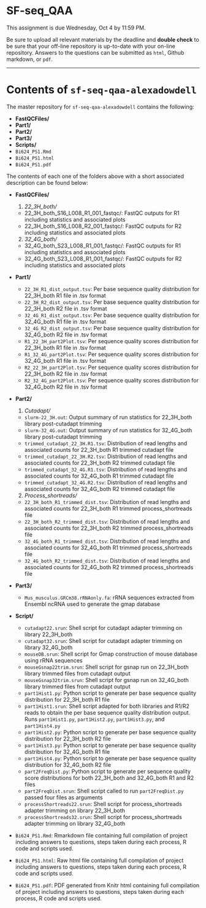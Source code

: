 # SF-seq_QAA

This assignment is due Wednesday, Oct 4 by 11:59 PM.

Be sure to upload all relevant materials by the deadline and **double check** to be sure that your off-line repository is up-to-date with your on-line repository. Answers to the questions can be submitted as ```html```, Github markdown, or ```pdf```.

------------------------------------------------------------------------------------------------------------------------------
# Contents of `sf-seq-qaa-alexadowdell`

The master repository for `sf-seq-qaa-alexadowdell` contains the following:
- **FastQCFiles/**
- **Part1/**
- **Part2/**
- **Part3/**	
- **Scripts/**
- `Bi624_PS1.Rmd`
- `Bi624_PS1.html`
- `Bi624_PS1.pdf`	

The contents of each one of the folders above with a short associated description can be found below:

- **FastQCFiles/**
  1. *22_3H_both/*
    - 22_3H_both_S16_L008_R1_001_fastqc/: FastQC outputs for R1 including statistics and associated plots
    - 22_3H_both_S16_L008_R2_001_fastqc/: FastQC outputs for R2 including statistics and associated plots
  2. *32_4G_both/*
    - 32_4G_both_S23_L008_R1_001_fastqc/: FastQC outputs for R1 including statistics and associated plots
    - 32_4G_both_S23_L008_R1_001_fastqc/: FastQC outputs for R2 including statistics and associated plots

- **Part1/**
  - `22_3H_R1_dist_output.tsv`: Per base sequence quality distribution for 22_3H_both R1 file in .tsv format
  - `22_3H_R2_dist_output.tsv`: Per base sequence quality distribution for 22_3H_both R2 file in .tsv format
  - `32_4G_R1_dist_output.tsv`: Per base sequence quality distribution for 32_4G_both R1 file in .tsv format
  - `32_4G_R2_dist_output.tsv`: Per base sequence quality distribution for 32_4G_both R2 file in .tsv format
  - `R1_22_3H_part2Plot.tsv`: Per sequence quality scores distribution for 22_3H_both R1 file in .tsv format
  - `R1_32_4G_part2Plot.tsv`: Per sequence quality scores distribution for 32_4G_both R1 file in .tsv format
  - `R2_22_3H_part2Plot.tsv`: Per sequence quality scores distribution for 22_3H_both R2 file in .tsv format
  - `R2_32_4G_part2Plot.tsv`: Per sequence quality scores distribution for 32_4G_both R2 file in .tsv format
  
- **Part2/**
  1. *Cutadapt/*
    - `slurm-22_3H.out`: Output summary of run statistics for 22_3H_both library post-cutadapt trimming
    - `slurm-32_4G.out`: Output summary of run statistics for 32_4G_both library post-cutadapt trimming
    - `trimmed_cutadapt_22_3H.R1.tsv`: Distribution of read lengths and associated counts for 22_3H_both R1 trimmed cutadapt file
    - `trimmed_cutadapt_22_3H.R2.tsv`: Distribution of read lengths and associated counts for 22_3H_both R2 trimmed cutadapt file
    - `trimmed_cutadapt_32_4G.R1.tsv`: Distribution of read lengths and associated counts for 32_4G_both R1 trimmed cutadapt file
    - `trimmed_cutadapt_32_4G.R2.tsv`: Distribution of read lengths and associated counts for 32_4G_both R2 trimmed cutadapt file
    
  2. *Process_shortreads/*
    - `22_3H_both_R1_trimmed_dist.tsv`: Distribution of read lengths and associated counts for 22_3H_both R1 trimmed process_shortreads file
    - `22_3H_both_R2_trimmed_dist.tsv`: Distribution of read lengths and associated counts for 22_3H_both R2 trimmed process_shortreads file
    - `32_4G_both_R1_trimmed_dist.tsv`: Distribution of read lengths and associated counts for 32_4G_both R1 trimmed process_shortreads file 
    - `32_4G_both_R2_trimmed_dist.tsv`: Distribution of read lengths and associated counts for 32_4G_both R2 trimmed process_shortreads file

- **Part3/**
  - `Mus_musculus.GRCm38.rRNAonly.fa`: rRNA sequences extracted from Ensembl ncRNA used to generate the gmap database

- **Script/**
  - `cutadapt22.srun`: Shell script for cutadapt adapter trimming on library 22_3H_both
  - `cutadapt32.srun`: Shell script for cutadapt adapter trimming on library 32_4G_both
  - `mouseDB.srun`: Shell script for Gmap construction of mouse database using rRNA sequences
  - `mouseGsnap22trim.srun`: Shell script for gsnap run on 22_3H_both library trimmed files from cutadapt output
  - `mouseGsnap32trim.srun`: Shell script for gsnap run on 32_4G_both library trimmed files from cutadapt output
  - `part1Hist1.py`: Python script to generate per base sequence quality distribution for 22_3H_both R1 file
  - `part1Hist1.srun`: Shell script adapted for both libraries and R1/R2 reads to obtain the per base sequence quality distribution output. Runs `part1Hist1.py`, `part1Hist2.py`, `part1Hist3.py`, and `part1Hist4.py`
  - `part1Hist2.py`: Python script to generate per base sequence quality distribution for 22_3H_both R2 file
  - `part1Hist3.py`: Python script to generate per base sequence quality distribution for 32_4G_both R1 file
  - `part1Hist4.py`: Python script to generate per base sequence quality distribution for 32_4G_both R2 file
  - `part2FreqDist.py`: Python script to generate per sequence quality score distributions for both 22_3H_both and 32_4G_both R1 and R2 files 
  - `part2FreqDist.srun`: Shell script called to run `part2FreqDist.py` passed four files as arguments
  - `processShortreads22.srun`: Shell script for process_shortreads adapter trimming on library 22_3H_both
  - `processShortreads32.srun`: Shell script for process_shortreads adapter trimming on library 32_4G_both


- `Bi624_PS1.Rmd`: Rmarkdown file containing full compilation of project including answers to questions, steps taken during each process, R code and scripts used. 

- `Bi624_PS1.html`: Raw html file containing full compilation of project including answers to questions, steps taken during each process, R code and scripts used. 

- `Bi624_PS1.pdf`: PDF generated from Knitr html containing full compilation of project including answers to questions, steps taken during each process, R code and scripts used. 







